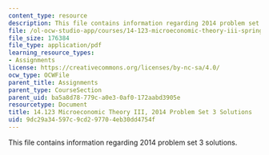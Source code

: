 ```yaml
---
content_type: resource
description: This file contains information regarding 2014 problem set 3 solutions.
file: /ol-ocw-studio-app/courses/14-123-microeconomic-theory-iii-spring-2015/9dc29a34597c9cd297704eb30dd4754f_MIT14_123S15_PSet_3_Sol_14.pdf
file_size: 176384
file_type: application/pdf
learning_resource_types:
- Assignments
license: https://creativecommons.org/licenses/by-nc-sa/4.0/
ocw_type: OCWFile
parent_title: Assignments
parent_type: CourseSection
parent_uid: ba5a8d78-779c-a0e3-0af0-172aabd3905e
resourcetype: Document
title: 14.123 Microeconomic Theory III, 2014 Problem Set 3 Solutions
uid: 9dc29a34-597c-9cd2-9770-4eb30dd4754f
---
```

This file contains information regarding 2014 problem set 3 solutions.